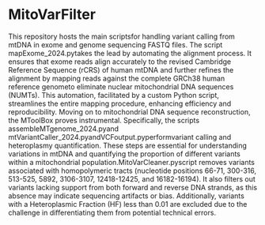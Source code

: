 # MitoVarFilter
<p text-align=center>This repository hosts the main scriptsfor handling variant calling from mtDNA in exome and genome sequencing FASTQ files. The script mapExome_2024.pytakes the lead by automating the alignment process. It ensures that exome reads align accurately to the revised Cambridge Reference Sequence (rCRS) of human mtDNA and further refines the alignment by mapping reads against the complete GRCh38 human reference genometo eliminate nuclear mitochondrial DNA sequences (NUMTs). This automation, facilitated by a custom Python script, streamlines the entire mapping procedure, enhancing efficiency and reproducibility. Moving on to mitochondrial DNA sequence reconstruction, the MToolBox proves instrumental. Specifically, the scripts assembleMTgenome_2024.pyand mtVariantCaller_2024.pyandVCFoutput.pyperformvariant calling and heteroplasmy quantification. These steps are essential for understanding variations in mtDNA and quantifying the proportion of different variants within a mitochondrial population.MitoVarCleaner.pyscript removes variants associated with homopolymeric tracts (nucleotide positions 66-71, 300-316, 513-525, 5892, 3106-3107, 12418-12425, and 16182-16194). It also filters out variants lacking support from both forward and reverse DNA strands, as this absence may indicate sequencing artifacts or bias. Additionally, variants with a Heteroplasmic Fraction (HF) less than 0.01 are excluded due to the challenge in differentiating them from potential technical errors.</p>
